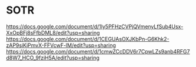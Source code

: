 # SOTR
https://docs.google.com/document/d/1ly5PFHzCVPjQVmenyLfSub4Usx-XxOpBFj8sFfbDML8/edit?usp=sharing
https://docs.google.com/document/d/1CEGUAsOXJKbPn-G6Khk2-zAP9siKjPmvX-FFVcwF-lM/edit?usp=sharing
https://docs.google.com/document/d/1cmwZCcDDV6r7CpwLZs9anb4RFG7d8W7_HCO_9fziH5A/edit?usp=sharing
